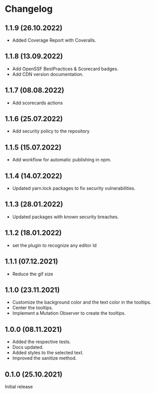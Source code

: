 # Changelog

## 1.1.9 (26.10.2022)

* Added Coverage Report with Coveralls.

## 1.1.8 (13.09.2022)

* Add OpenSSF BestPractices & Scorecard badges.
* Add CDN version documentation.

## 1.1.7 (08.08.2022)

* Add scorecards actions

## 1.1.6 (25.07.2022)

* Add security policy to the repository

## 1.1.5 (15.07.2022)
* Add workflow for automatic publishing in npm.

## 1.1.4 (14.07.2022)
* Updated yarn.lock packages to fix security vulnerabilities.

## 1.1.3 (28.01.2022)
* Updated packages with known security breaches.

## 1.1.2 (18.01.2022)
* set the plugin to recognize any editor Id

## 1.1.1 (07.12.2021)
* Reduce the gif size

## 1.1.0 (23.11.2021)

* Customize the background color and the text color in the tooltips.
* Center the tooltips.
* Implement a Mutation Observer to create the tooltips.

## 1.0.0 (08.11.2021)

* Added the respective tests.
* Docs updated.
* Added styles to the selected text.
* Improved the sanitize method.

## 0.1.0 (25.10.2021)

Initial release
